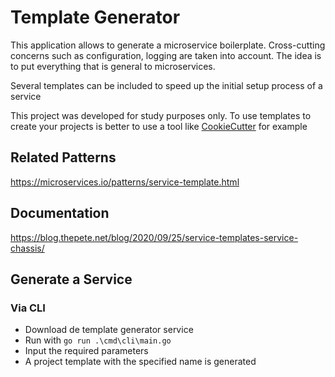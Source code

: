 # Template Generator

This application allows to generate a microservice boilerplate. Cross-cutting concerns such as configuration, logging are taken into account. The idea is to put everything that is general to microservices.

Several templates can be included to speed up the initial setup process of a service

This project was developed for study purposes only. To use templates to create your projects is better to use a tool like [CookieCutter](https://github.com/cookiecutter/cookiecutter) for example

## Related Patterns
https://microservices.io/patterns/service-template.html
 
## Documentation

https://blog.thepete.net/blog/2020/09/25/service-templates-service-chassis/
## Generate a Service 
### Via CLI

- Download de template generator service
- Run with ```go run .\cmd\cli\main.go```
- Input the required parameters  
- A project template with the specified name is generated


